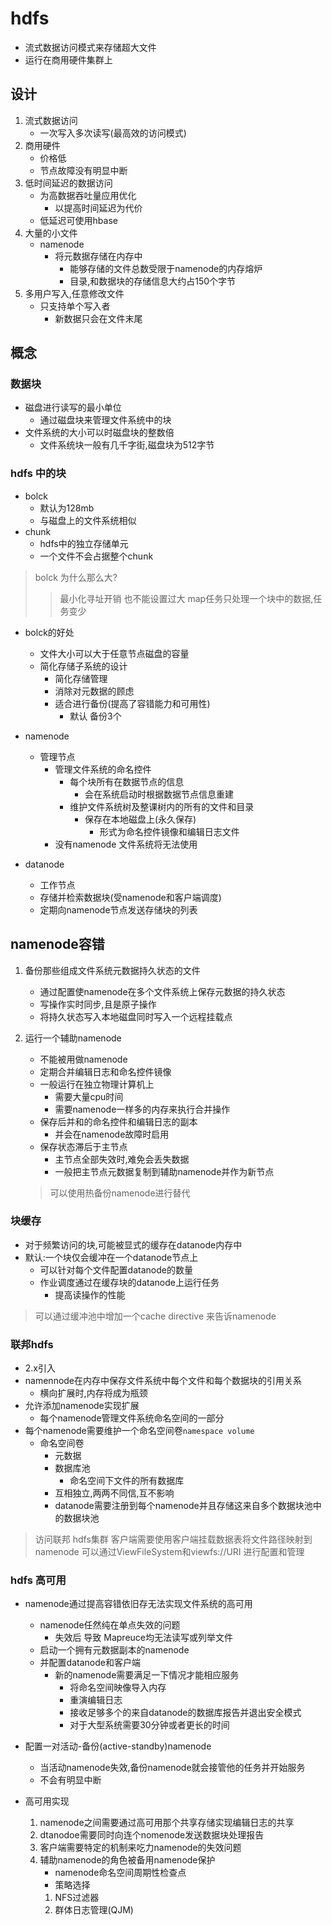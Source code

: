 # hdfs

- 流式数据访问模式来存储超大文件
- 运行在商用硬件集群上

## 设计

1. 流式数据访问
   - 一次写入多次读写(最高效的访问模式)
2. 商用硬件
   - 价格低
   - 节点故障没有明显中断
3. 低时间延迟的数据访问
   - 为高数据吞吐量应用优化
      - 以提高时间延迟为代价
   - 低延迟可使用hbase
4. 大量的小文件
   - namenode
     - 将元数据存储在内存中
       - 能够存储的文件总数受限于namenode的内存熔炉
       - 目录,和数据块的存储信息大约占150个字节
5. 多用户写入,任意修改文件
   - 只支持单个写入者
     - 新数据只会在文件末尾

## 概念

### 数据块

- 磁盘进行读写的最小单位
  - 通过磁盘块来管理文件系统中的块
- 文件系统的大小可以时磁盘块的整数倍
  - 文件系统块一般有几千字街,磁盘块为512字节

### hdfs 中的块

- bolck
  - 默认为128mb
  - 与磁盘上的文件系统相似
- chunk
  - hdfs中的独立存储单元
  - 一个文件不会占据整个chunk

> bolck 为什么那么大?
>> 最小化寻址开销
>> 也不能设置过大
>> map任务只处理一个块中的数据,任务变少

- bolck的好处
  - 文件大小可以大于任意节点磁盘的容量
  - 简化存储子系统的设计
    - 简化存储管理
    - 消除对元数据的顾虑
    - 适合进行备份(提高了容错能力和可用性)
      - 默认 备份3个

- namenode
  - 管理节点
    - 管理文件系统的命名控件
      - 每个块所有在数据节点的信息
        - 会在系统启动时根据数据节点信息重建
      - 维护文件系统树及整课树内的所有的文件和目录
        - 保存在本地磁盘上(永久保存)
          - 形式为命名控件镜像和编辑日志文件
    - 没有namenode 文件系统将无法使用
- datanode
  - 工作节点
  - 存储并检索数据块(受namenode和客户端调度)
  - 定期向namenode节点发送存储块的列表

## namenode容错

1. 备份那些组成文件系统元数据持久状态的文件
    - 通过配置使namenode在多个文件系统上保存元数据的持久状态
    - 写操作实时同步,且是原子操作
    - 将持久状态写入本地磁盘同时写入一个远程挂载点

2. 运行一个辅助namenode
    - 不能被用做namenode
    - 定期合并编辑日志和命名控件镜像
    - 一般运行在独立物理计算机上
      - 需要大量cpu时间
      - 需要namenode一样多的内存来执行合并操作
    - 保存后并和的命名控件和编辑日志的副本
      - 并会在namenode故障时启用
    - 保存状态滞后于主节点
      - 主节点全部失效时,难免会丢失数据
      - 一般把主节点元数据复制到辅助namenode并作为新节点
    > 可以使用热备份namenode进行替代

### 块缓存

- 对于频繁访问的块,可能被显式的缓存在datanode内存中
- 默认:一个块仅会缓冲在一个datanode节点上
  - 可以针对每个文件配置datanode的数量
  - 作业调度通过在缓存块的datanode上运行任务
    - 提高读操作的性能

> 可以通过缓冲池中增加一个cache directive 来告诉namenode

### 联邦hdfs

- 2.x引入
- namennode在内存中保存文件系统中每个文件和每个数据块的引用关系
  - 横向扩展时,内存将成为瓶颈
- 允许添加namenode实现扩展
  - 每个namenode管理文件系统命名空间的一部分
- 每个namenode需要维护一个命名空间卷`namespace volume`
  - 命名空间卷
    - 元数据
    - 数据库池
      - 命名空间下文件的所有数据库
    - 互相独立,两两不同信,互不影响
    - datanode需要注册到每个namenode并且存储这来自多个数据块池中的数据块池

> 访问联邦 hdfs集群 客户端需要使用客户端挂载数据表将文件路径映射到namenode
> 可以通过ViewFileSystem和viewfs://URI 进行配置和管理

### hdfs 高可用

- namenode通过提高容错依旧存无法实现文件系统的高可用
  - namenode任然纯在单点失效的问题
    - 失效后 导致 Mapreuce均无法读写或列举文件
  - 启动一个拥有元数据副本的namenode
  - 并配置datanode和客户端
    - 新的namenode需要满足一下情况才能相应服务
      - 将命名空间映像导入内存
      - 重演编辑日志
      - 接收足够多个的来自datanode的数据库报告并退出安全模式
      - 对于大型系统需要30分钟或者更长的时间
- 配置一对活动-备份(active-standby)namenode
  - 当活动namenode失效,备份namenode就会接管他的任务并开始服务
  - 不会有明显中断

- 高可用实现
  1. namenode之间需要通过高可用那个共享存储实现编辑日志的共享
  2. dtanodoe需要同时向连个nomenode发送数据块处理报告
  3. 客户端需要特定的机制来吃力namenode的失效问题
  4. 辅助namenode的角色被备用namenode保护
     - namenode命名空间周期性检查点
     - 策略选择
      1. NFS过滤器
      2. 群体日志管理(QJM)
